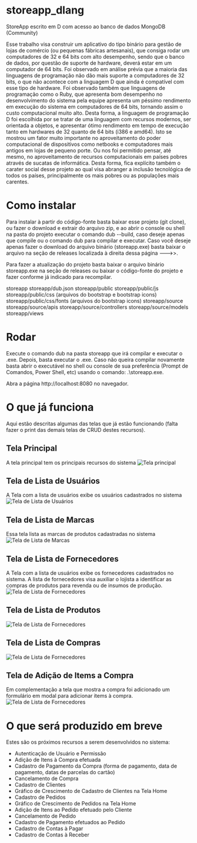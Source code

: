 # storeapp_dlang
StoreApp escrito em D com acesso ao banco de dados MongoDB (Community)

Esse trabalho visa construir um aplicativo do tipo binário para gestão de lojas de comércio (ou pequenas fábricas artesanais), que consiga rodar um computadores de 32 e 64 bits com alto desempenho, sendo que o banco de dados, por questão de suporte de hardware, deverá estar em um computador de 64 bits. Foi observado em análise prévia que a maioria das linguagens de programação não dão mais suporte a computadores de 32 bits, o que não acontece com a linguagem D que ainda é compatível com esse tipo de hardware. Foi observado também que linguagens de programação como o Ruby, que apresenta bom desempenho no desenvolvimento do sistema pela equipe apresenta um péssimo rendimento em execução do sistema em computadores de 64 bits, tornando assim o custo computacional muito alto. Desta forma, a linguagem de programação D foi escolhida por se tratar de uma linguagem com recursos modernos, ser orientada a objetos, e apresentar ótimo rendimento em tempo de execução tanto em hardwares de 32 quanto de 64 bits (i386 e amd64). Isto se mostrou um fator muito importante no aproveitamento do poder computacional de dispositivos como netbooks e computadores mais antigos em lojas de pequeno porte. Ou nos foi permitido pensar, até mesmo, no aproveitamento de recursos computacionais em países pobres através de sucatas de informática. Desta forma, fica explícito também o carater social desse projeto ao qual visa abranger a inclusão tecnológica de todos os países, principalmente os mais pobres ou as populações mais carentes.

# Como instalar
Para instalar à partir do código-fonte basta baixar esse projeto (git clone), ou fazer o download e extrair do arquivo zip, e ao abrir o console ou shell na pasta do projeto executar o comando dub --build, caso deseje apenas que compile ou o comando dub para compilar e executar. Caso você deseje apenas fazer o download do arquivo binário (storeapp.exe) basta baixar o arquivo na seção de releases localizada à direita dessa página --->>.

Para fazer a atualização do projeto basta baixar o arquivo binário storeapp.exe na seção de releases ou baixar o código-fonte do projeto e fazer conforme já indicado para recompilar.

storeapp
storeapp/dub.json
storeapp/public
storeapp/public/js
storeapp/public/css (arquivos do bootstrap e bootstrap icons)
storeapp/public/css/fonts (arquivos do bootstrap icons)
storeapp/source
storeapp/source/apis
storeapp/source/controllers
storeapp/source/models
storeapp/views

# Rodar
Execute o comando dub na pasta storeapp que irá compilar e executar o .exe. Depois, basta executar o .exe. Caso não queira compilar novamente basta abrir o executável no shell ou console de sua preferência (Prompt de Comandos, Power Shell, etc) usando o comando: .\storeapp.exe.

Abra a página http://localhost:8080 no navegador.

# O que já funciona
Aqui estão descritas algumas das telas que já estão funcionando (falta fazer o print das demais telas de CRUD destes recursos).

## Tela Principal
A tela principal tem os principais recursos do sistema
![Tela principal](https://github.com/felipebastosweb/storeapp_dlang/blob/main/screenshots/home.png)

## Tela de Lista de Usuários
A Tela com a lista de usuários exibe os usuários cadastrados no sistema
![Tela de Lista de Usuários](https://github.com/felipebastosweb/storeapp_dlang/blob/main/screenshots/users_index.png)

## Tela de Lista de Marcas
Essa tela lista as marcas de produtos cadastradas no sistema
![Tela de Lista de Marcas](https://github.com/felipebastosweb/storeapp_dlang/blob/main/screenshots/brands_index.png)

## Tela de Lista de Fornecedores
A Tela com a lista de usuários exibe os fornecedores cadastrados no sistema. A lista de fornecedores visa auxiliar o lojista a identificar as compras de produtos para revenda ou de insumos de produção.
![Tela de Lista de Fornecedores](https://github.com/felipebastosweb/storeapp_dlang/blob/main/screenshots/suppliers_index.png)

## Tela de Lista de Produtos

![Tela de Lista de Fornecedores](https://github.com/felipebastosweb/storeapp_dlang/blob/main/screenshots/products_index.png)

## Tela de Lista de Compras

![Tela de Lista de Fornecedores](https://github.com/felipebastosweb/storeapp_dlang/blob/main/screenshots/purchases_index.png)

## Tela de Adição de Items a Compra
Em complementação a tela que mostra a compra foi adicionado um formulário em modal para adicionar items à compra.
![Tela de Lista de Fornecedores](https://github.com/felipebastosweb/storeapp_dlang/blob/main/screenshots/purchases_items_new_modal.png)

# O que será produzido em breve
Estes são os próximos recursos a serem desenvolvidos no sistema:
  - Autenticação de Usuário e Permissão
  - Adição de Itens à Compra efetuada
  - Cadastro de Pagamento da Compra (forma de pagamento, data de pagamento, datas de parcelas do cartão)
  - Cancelamento de Compra
  - Cadastro de Clientes
  - Gráfico de Crescimento de Cadastro de Clientes na Tela Home
  - Cadastro de Pedidos
  - Gráfico de Crescimento de Pedidos na Tela Home
  - Adição de Itens ao Pedido efetuado pelo Cliente
  - Cancelamento de Pedido
  - Cadastro de Pagamento efetuados ao Pedido
  - Cadastro de Contas à Pagar
  - Cadastro de Contas à Receber

